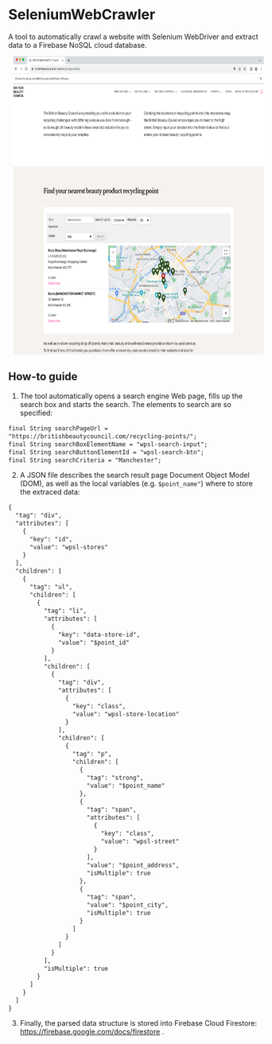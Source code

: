 # SeleniumWebCrawler

A tool to automatically crawl a website with Selenium WebDriver and extract data to a Firebase NoSQL cloud database.

<p float="left">
  <img src="screenshots/screenshot01.png" height ="600" hspace="10" />
</p>

## How-to guide

1. The tool automatically opens a search engine Web page, fills up the search box and starts the search. The elements to search are so specified:

```
final String searchPageUrl = "https://britishbeautycouncil.com/recycling-points/";
final String searchBoxElementName = "wpsl-search-input";
final String searchButtonElementId = "wpsl-search-btn";
final String searchCriteria = "Manchester";
```

2. A JSON file describes the search result page Document Object Model (DOM), as well as the local variables (e.g. `$point_name"`) where to store the extraced data:
```
{
  "tag": "div",
  "attributes": [
    {
      "key": "id",
      "value": "wpsl-stores"
    }
  ],
  "children": [
    {
      "tag": "ul",
      "children": [
        {
          "tag": "li",
          "attributes": [
            {
              "key": "data-store-id",
              "value": "$point_id"
            }
          ],
          "children": [
            {
              "tag": "div",
              "attributes": [
                {
                  "key": "class",
                  "value": "wpsl-store-location"
                }
              ],
              "children": [
                {
                  "tag": "p",
                  "children": [
                    {
                      "tag": "strong",
                      "value": "$point_name"
                    },
                    {
                      "tag": "span",
                      "attributes": [
                        {
                          "key": "class",
                          "value": "wpsl-street"
                        }
                      ],
                      "value": "$point_address",
                      "isMultiple": true
                    },
                    {
                      "tag": "span",
                      "value": "$point_city",
                      "isMultiple": true
                    }
                  ]
                }
              ]
            }
          ],
          "isMultiple": true
        }
      ]
    }
  ]
}
```

3. Finally, the parsed data structure is stored into Firebase Cloud Firestore: https://firebase.google.com/docs/firestore .
